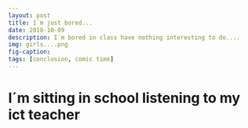 ```yaml
---
layout: post
title: I´m just bored...
date: 2018-10-09
description: I´m bored in class have nothing interesting to do....
img: girls....png
fig-caption: 
tags: [conclusion, comic time]
---
```


# I´m sitting in school listening to my ict teacher

